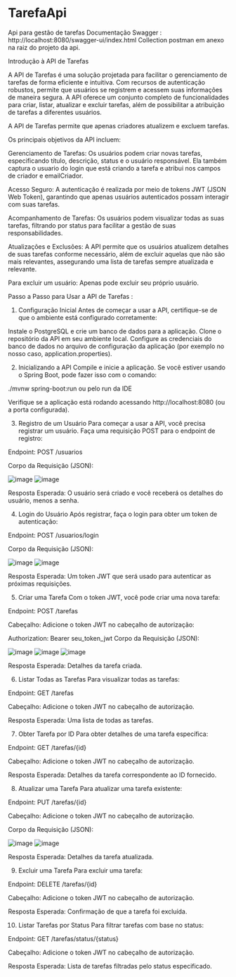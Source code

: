 # TarefaApi
Api para gestão de tarefas
Documentação Swagger : http://localhost:8080/swagger-ui/index.html
Collection postman em anexo na raiz do projeto da api.

Introdução à API de Tarefas

A API de Tarefas é uma solução projetada para facilitar o gerenciamento de tarefas de forma eficiente e intuitiva. Com recursos de autenticação robustos, permite que usuários se registrem e acessem suas informações de maneira segura. A API oferece um conjunto completo de funcionalidades para criar, listar, atualizar e excluir tarefas, além de possibilitar a atribuição de tarefas a diferentes usuários.

A API de Tarefas permite que apenas criadores atualizem e excluem tarefas.

Os principais objetivos da API incluem:

Gerenciamento de Tarefas: Os usuários podem criar novas tarefas, especificando título, descrição, status e o usuário responsável. Ela também captura o usuario do login que está criando a tarefa e atribui nos campos de criador e emailCriador.

Acesso Seguro: A autenticação é realizada por meio de tokens JWT (JSON Web Token), garantindo que apenas usuários autenticados possam interagir com suas tarefas.

Acompanhamento de Tarefas: Os usuários podem visualizar todas as suas tarefas, filtrando por status para facilitar a gestão de suas responsabilidades.

Atualizações e Exclusões: A API permite que os usuários atualizem detalhes de suas tarefas conforme necessário, além de excluir aquelas que não são mais relevantes, assegurando uma lista de tarefas sempre atualizada e relevante.

Para excluir um usuário:  Apenas pode excluir seu próprio usuário.


Passo a Passo para Usar a API de Tarefas :

1. Configuração Inicial
Antes de começar a usar a API, certifique-se de que o ambiente está configurado corretamente:

Instale o PostgreSQL e crie um banco de dados para a aplicação.
Clone o repositório da API em seu ambiente local.
Configure as credenciais do banco de dados no arquivo de configuração da aplicação (por exemplo no nosso caso, application.properties).

2. Inicializando a API
Compile e inicie a aplicação. Se você estiver usando o Spring Boot, pode fazer isso com o comando:


./mvnw spring-boot:run ou pelo run da IDE 

Verifique se a aplicação está rodando acessando http://localhost:8080 (ou a porta configurada).




3. Registro de um Usuário
Para começar a usar a API, você precisa registrar um usuário. Faça uma requisição POST para o endpoint de registro:

Endpoint: POST /usuarios

Corpo da Requisição (JSON):

![image](https://github.com/user-attachments/assets/3d72b245-12dd-4037-807d-2f7a072e5bb7)
![image](https://github.com/user-attachments/assets/da535ec8-489d-4f83-8ede-0e7ebba51c02)


Resposta Esperada: O usuário será criado e você receberá os detalhes do usuário, menos a senha.


4. Login do Usuário
Após registrar, faça o login para obter um token de autenticação:

Endpoint: POST /usuarios/login

Corpo da Requisição (JSON):

![image](https://github.com/user-attachments/assets/923ca860-955c-44d7-ae81-a64fae0a7f45)
![image](https://github.com/user-attachments/assets/8f8c2104-a2cc-4ffe-bd57-d7cadd3e93d5)


Resposta Esperada: Um token JWT que será usado para autenticar as próximas requisições.




5. Criar uma Tarefa
Com o token JWT, você pode criar uma nova tarefa:

Endpoint: POST /tarefas

Cabeçalho: Adicione o token JWT no cabeçalho de autorização:

Authorization: Bearer seu_token_jwt
Corpo da Requisição (JSON):

![image](https://github.com/user-attachments/assets/fe88fedf-e61d-4f1f-a450-35d4b06726b2)
![image](https://github.com/user-attachments/assets/ad49f245-0bbd-46dd-86ce-69f41d3989b9)
![image](https://github.com/user-attachments/assets/6dc37418-d157-422b-b3ca-2743e3200417)



Resposta Esperada: Detalhes da tarefa criada.



6. Listar Todas as Tarefas
Para visualizar todas as tarefas:

Endpoint: GET /tarefas

Cabeçalho: Adicione o token JWT no cabeçalho de autorização.

Resposta Esperada: Uma lista de todas as tarefas.



7. Obter Tarefa por ID
Para obter detalhes de uma tarefa específica:

Endpoint: GET /tarefas/{id}

Cabeçalho: Adicione o token JWT no cabeçalho de autorização.

Resposta Esperada: Detalhes da tarefa correspondente ao ID fornecido.



8. Atualizar uma Tarefa
Para atualizar uma tarefa existente:

Endpoint: PUT /tarefas/{id}

Cabeçalho: Adicione o token JWT no cabeçalho de autorização.

Corpo da Requisição (JSON):

![image](https://github.com/user-attachments/assets/92070c12-d034-4e32-bd29-c123a8e3e452)
![image](https://github.com/user-attachments/assets/95a0238e-3efd-4952-8f9a-01e38ec496a5)


Resposta Esperada: Detalhes da tarefa atualizada.



9. Excluir uma Tarefa
Para excluir uma tarefa:

Endpoint: DELETE /tarefas/{id}

Cabeçalho: Adicione o token JWT no cabeçalho de autorização.

Resposta Esperada: Confirmação de que a tarefa foi excluída.



10. Listar Tarefas por Status
Para filtrar tarefas com base no status:

Endpoint: GET /tarefas/status/{status}

Cabeçalho: Adicione o token JWT no cabeçalho de autorização.

Resposta Esperada: Lista de tarefas filtradas pelo status especificado. 















